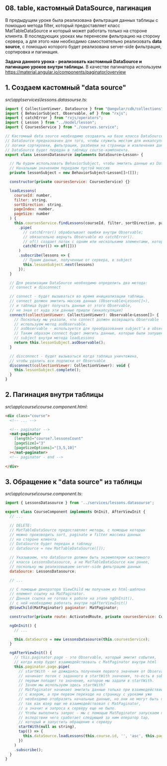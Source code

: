 ## 08. table, кастомный DataSource, пагинация

В предыдущем уроке была реализована фильтрация данных таблицы с помощью метода filter, который предоставляет класс MatTableDataSource и который может работать только на стороне клиента. В последующих уроках мы перенесем фильтрацию на сторону сервера, а для этого нам необходимо самостоятельно реализовать **data source**, с помощью которого будет реализована server-side фильтрация, сортировка и пагинация.

**Задача данного урока - реализовать кастомный DataSource и пагинацию уроков внутри таблицы.** В качестве пагинатора используем https://material.angular.io/components/paginator/overview

## 1. Создаем кастомный "data source"

*src\app\services\lessons.datasourse.ts*:
```js
import { CollectionViewer, DataSource } from "@angular/cdk/collections";
import { BehaviorSubject, Observable, of } from "rxjs";
import { catchError } from "rxjs/operators";
import { Lesson } from "../model/lesson";
import { CoursesService } from "./courses.service";

// Кастомный data source необходимо создавать на базе класса DataSource.
// DataSource предназначен для того, чтобы служить местом для инкапсуляции 
// логики сортировки, фильтрации, разбивки на страницы и извлечения данных.
// DataSource будет передан в таблицу course-компонента.
export class LessonsDatasource implements DataSource<Lesson> {

  // Мы будем использовать BehaviorSubject, чтобы эмитить данные из DataSource.
  // Начальным значением передаем пустой массив
  private lessonSubject = new BehaviorSubject<Lesson[]>([]);

  constructor(private coursesService: CoursesService) {}

  loadLessons(
    courseId: number, 
    filter: string, 
    sortDirection: string, 
    pageIndex: number, 
    pageSize: number
  ) {
    this.coursesService.findLessons(courseId, filter, sortDirection, pageIndex, pageSize)
      .pipe(
        // catchError() обрабатывает ошибки внутри Observable;
        // обязательно вернуть Observable из catchError().
        // of() создает поток с одним или несколькими элементами, который завершается сразу после их отправки.
        catchError(() => of([]))
      )
      .subscribe(lessons => { 
        // Пушим данные, полученные от сервера, в subject
        this.lessonSubject.next(lessons)
      });
  }

  // Для реализации DataSource необходимо определить два метода:
  // connect и disconnect

  // connect - будет вызываться во время инициализации таблицы.
  // connect должен эмитить массив данных (Observable<Lesson[]>),
  // и таблица будет получать данные от этого Observable,
  // не зная от куда эти данные пришли (инкапсуляция)
  connect(collectionViewer: CollectionViewer): Observable<Lesson[]> {
    // Поскольку мы указали, что connect должен возвращать Observable -
    // используем метод asObservable.
    // asObservable - используется для преобразования subject’а в observable.
    // Таким образом connect будет эмитить данные, которые были запушены в 
    // subject внутри метода loadLessons
    return this.lessonSubject.asObservable();
  }

  // disconnect - будет вызываться когда таблица уничтожена, 
  // чтобы удалить все подписки от Observable
  disconnect(collectionViewer: CollectionViewer): void {
    this.lessonSubject.complete();
  }
}
```

## 2. Пагинация внутри таблицы

*src\app\course\course.component.html*:
```html
<div class="course">
  <!-- ... -->

  <!-- paginator -->
  <mat-paginator
    [length]="course?.lessonsCount"
    [pageSize]="3"
    [pageSizeOptions]="[3,5,10]"
  ></mat-paginator>
  <!-- paginator - end -->
  
</div>
```

## 3. Обращение к "data source" из таблицы

*src\app\course\course.component.ts*:
```js
import { LessonsDatasource } from '../services/lessons.datasourse';

export class CourseComponent implements OnInit, AfterViewInit {
  // ...

  // DELETE:
  // MatTableDataSource предоставляет методы, с помощью которых
  // можно производить sort, paginate и filter массива данных
  // на стороне клиента
  // DataSource будет передан в таблицу
  // dataSource = new MatTableDataSource([]);

  // Указываем, что dataSource должен быть экземпляром кастомного 
  // класса LessonsDatasource, а не MatTableDataSource как ранее,
  // поскольку мы реализовываем server-side фильтрацию данных
  dataSource: LessonsDatasource;

  // ...

  // С помощью декоратора ViewChild мы получаем из html-шаблона
  // елемент ссылку на MatPaginator.
  // Данная ссылка не готова к работе на этапе ngOnInit(),
  // с ней необходимо работать внутри ngAfterViewInit()
  @ViewChild(MatPaginator) paginator: MatPaginator;

  constructor(private route: ActivatedRoute, private coursesService: CoursesService) {}

  ngOnInit() {
    // ...

    this.dataSource = new LessonsDatasource(this.coursesService);
  }

  ngAfterViewInit() {
    // this.paginator.page - это Observable, который эмитит события,
    // когда юзер будет взаимодействовать с MatPaginator внутри html
    this.paginator.page.pipe(
      // startWith - не дожидаясь получения первого значения от Observable,
      // начинает поток с заданного в startWith значения, то-есть в subscribe()
      // первым попадет то значение, которое мы задали в startWith.
      // Зачем мы используем здесь startWith?
      // MatPaginator начинает эмитить данные только при взаимодействии
      // с юзером, а при первом переходе на страницу с уроками уже
      // необходимо отобразить начальные данные, но они не могут быть получены,
      // так как юзер еще не взаимодействовал с MatPaginator, 
      // а значит и запроса к серверу еще не было.
      // Чтобы выполнить запрос - мы с помощью MatPaginator запускаем поток,
      // вследствии чего сработает следующий за ним оператор tap,
      // который и запустить обращение к серверу
      startWith(null as string),
      tap(() => {
        this.dataSource.loadLessons(this.course.id, '', 'asc', this.paginator.pageIndex, this.paginator.pageSize);
      })
    )
    .subscribe();
  }
}
```
